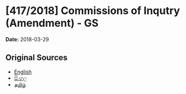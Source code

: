 # [417/2018] Commissions of Inqutry (Amendment) - GS

**Date:** 2018-03-29

## Original Sources

- [English](https://documents.gov.lk/view/bills/2018/3/417-2018_E.pdf)
- [සිංහල](https://documents.gov.lk/view/bills/2018/3/417-2018_S.pdf)
- [தமிழ்](https://documents.gov.lk/view/bills/2018/3/417-2018_T.pdf)
